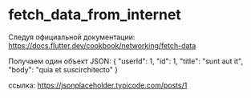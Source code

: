 # fetch_data_from_internet

Следуя официальной документации:
https://docs.flutter.dev/cookbook/networking/fetch-data


Получаем один объект JSON:
{
"userId": 1,
"id": 1,
"title": "sunt aut it",
"body": "quia et suscirchitecto"
}


ссылка:
https://jsonplaceholder.typicode.com/posts/1
